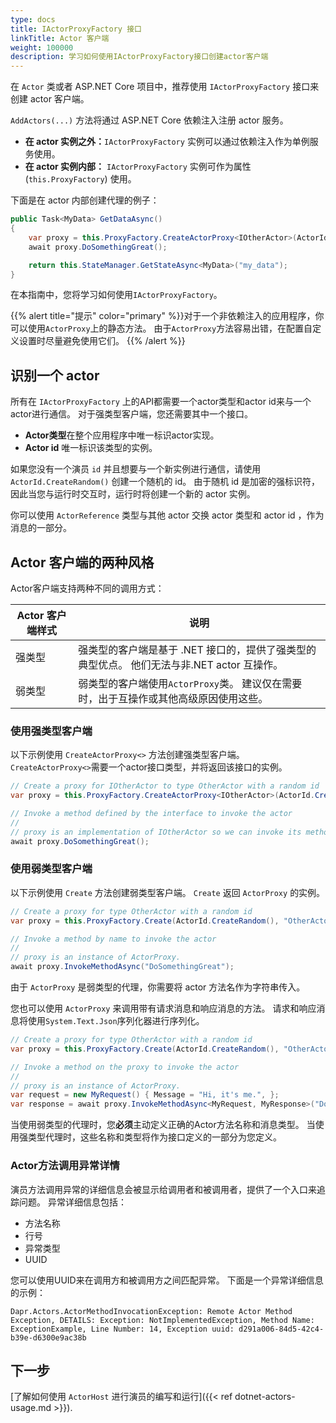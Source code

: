 ```yaml
---
type: docs
title: IActorProxyFactory 接口
linkTitle: Actor 客户端
weight: 100000
description: 学习如何使用IActorProxyFactory接口创建actor客户端
---
```


在 `Actor` 类或者 ASP.NET Core 项目中，推荐使用 `IActorProxyFactory` 接口来创建 actor 客户端。

`AddActors(...)` 方法将通过 ASP.NET Core 依赖注入注册 actor 服务。

- **在 actor 实例之外：**`IActorProxyFactory` 实例可以通过依赖注入作为单例服务使用。
- **在 actor 实例内部：** `IActorProxyFactory` 实例可作为属性 (`this.ProxyFactory`) 使用。

下面是在 actor 内部创建代理的例子：

```csharp
public Task<MyData> GetDataAsync()
{
    var proxy = this.ProxyFactory.CreateActorProxy<IOtherActor>(ActorId.CreateRandom(), "OtherActor");
    await proxy.DoSomethingGreat();

    return this.StateManager.GetStateAsync<MyData>("my_data");
}
```

在本指南中，您将学习如何使用`IActorProxyFactory`。

{{% alert title="提示" color="primary" %}}对于一个非依赖注入的应用程序，你可以使用`ActorProxy`上的静态方法。 由于`ActorProxy`方法容易出错，在配置自定义设置时尽量避免使用它们。
{{% /alert %}}

## 识别一个 actor

所有在 `IActorProxyFactory` 上的API都需要一个actor类型和actor id来与一个actor进行通信。 对于强类型客户端，您还需要其中一个接口。

- **Actor类型**在整个应用程序中唯一标识actor实现。
- **Actor id** 唯一标识该类型的实例。

如果您没有一个演员 `id` 并且想要与一个新实例进行通信，请使用 `ActorId.CreateRandom()` 创建一个随机的 id。 由于随机 id 是加密的强标识符，因此当您与运行时交互时，运行时将创建一个新的 actor 实例。

你可以使用 `ActorReference` 类型与其他 actor 交换 actor 类型和 actor id ，作为消息的一部分。

## Actor 客户端的两种风格

Actor客户端支持两种不同的调用方式：

| Actor 客户端样式 | 说明                                                                                     |
| ----------- | -------------------------------------------------------------------------------------- |
| 强类型         | 强类型的客户端是基于 .NET 接口的，提供了强类型的典型优点。 他们无法与非.NET actor 互操作。 |
| 弱类型         | 弱类型的客户端使用`ActorProxy`类。 建议仅在需要时，出于互操作或其他高级原因使用这些。                                      |

### 使用强类型客户端

以下示例使用 `CreateActorProxy<>` 方法创建强类型客户端。 `CreateActorProxy<>`需要一个actor接口类型，并将返回该接口的实例。

```csharp
// Create a proxy for IOtherActor to type OtherActor with a random id
var proxy = this.ProxyFactory.CreateActorProxy<IOtherActor>(ActorId.CreateRandom(), "OtherActor");

// Invoke a method defined by the interface to invoke the actor
//
// proxy is an implementation of IOtherActor so we can invoke its methods directly
await proxy.DoSomethingGreat();
```

### 使用弱类型客户端

以下示例使用 `Create` 方法创建弱类型客户端。 `Create` 返回 `ActorProxy` 的实例。

```csharp
// Create a proxy for type OtherActor with a random id
var proxy = this.ProxyFactory.Create(ActorId.CreateRandom(), "OtherActor");

// Invoke a method by name to invoke the actor
//
// proxy is an instance of ActorProxy.
await proxy.InvokeMethodAsync("DoSomethingGreat");
```

由于 `ActorProxy` 是弱类型的代理，你需要将 actor 方法名作为字符串传入。

您也可以使用 `ActorProxy` 来调用带有请求消息和响应消息的方法。 请求和响应消息将使用`System.Text.Json`序列化器进行序列化。

```csharp
// Create a proxy for type OtherActor with a random id
var proxy = this.ProxyFactory.Create(ActorId.CreateRandom(), "OtherActor");

// Invoke a method on the proxy to invoke the actor
//
// proxy is an instance of ActorProxy.
var request = new MyRequest() { Message = "Hi, it's me.", };
var response = await proxy.InvokeMethodAsync<MyRequest, MyResponse>("DoSomethingGreat", request);
```

当使用弱类型的代理时，您**必须**主动定义正确的Actor方法名称和消息类型。 当使用强类型代理时，这些名称和类型将作为接口定义的一部分为您定义。

### Actor方法调用异常详情

演员方法调用异常的详细信息会被显示给调用者和被调用者，提供了一个入口来追踪问题。 异常详细信息包括：

- 方法名称
- 行号
- 异常类型
- UUID

您可以使用UUID来在调用方和被调用方之间匹配异常。 下面是一个异常详细信息的示例：

```
Dapr.Actors.ActorMethodInvocationException: Remote Actor Method Exception, DETAILS: Exception: NotImplementedException, Method Name: ExceptionExample, Line Number: 14, Exception uuid: d291a006-84d5-42c4-b39e-d6300e9ac38b
```

## 下一步

[了解如何使用 `ActorHost` 进行演员的编写和运行]({{< ref dotnet-actors-usage.md >}}).

